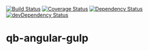 [![Build Status](https://travis-ci.org/quentin-berlemont/qb-angular-gulp.svg?branch=master)](https://travis-ci.org/quentin-berlemont/qb-angular-gulp)
[![Coverage Status](https://coveralls.io/repos/quentin-berlemont/qb-angular-gulp/badge.svg?branch=master)](https://coveralls.io/r/quentin-berlemont/qb-angular-gulp?branch=master)
[![Dependency Status](https://david-dm.org/quentin-berlemont/qb-angular-gulp.svg)](https://david-dm.org/quentin-berlemont/qb-angular-gulp)
[![devDependency Status](https://david-dm.org/quentin-berlemont/qb-angular-gulp/dev-status.svg)](https://david-dm.org/quentin-berlemont/qb-angular-gulp#info=devDependencies)

# qb-angular-gulp
